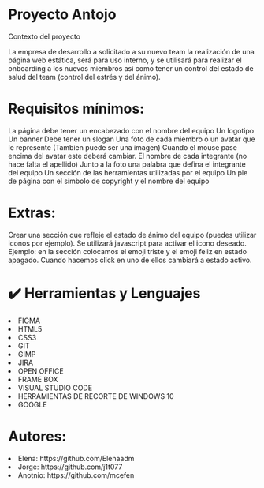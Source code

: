 # Proyecto Antojo

Contexto del proyecto

La empresa de desarrollo a solicitado a su nuevo team la realización de una página web estática, será para uso interno, y se utilisará para realizar el onboarding a los nuevos miembros así como tener un control del estado de salud del team (control del estrés y del ánimo).

# Requisitos mínimos:

La página debe tener un encabezado con el nombre del equipo
Un logotipo
Un banner
Debe tener un slogan
Una foto de cada miembro o un avatar que le represente (Tambien puede ser una imagen)
Cuando el mouse pase encima del avatar este deberá cambiar.
El nombre de cada integrante (no hace falta el apellido)
Junto a la foto una palabra que defina el integrante del equipo
Un sección de las herramientas utilizadas por el equipo
Un pie de página con el símbolo de copyright y el nombre del equipo

# Extras:

Crear una sección que refleje el estado de ánimo del equipo (puedes utilizar iconos por ejemplo). Se utilizará javascript para activar el icono deseado. Ejemplo: en la sección colocamos el emoji triste y el emoji feliz en estado apagado. Cuando hacemos click en uno de ellos cambiará a estado activo.


# ✔️ Herramientas y Lenguajes

<li>FIGMA</li>
<li>HTML5</li>
<li>CSS3</li>
<li>GIT</li>
<li>GIMP</li>
<li>JIRA</li>
<li>OPEN OFFICE</li>
<li>FRAME BOX</li>
<li>VISUAL STUDIO CODE</li>
<li>HERRAMIENTAS DE RECORTE DE WINDOWS 10</li>
<li>GOOGLE</li>




# Autores: 

<li>Elena: https://github.com/Elenaadm</li>
<li>Jorge: https://github.com/j1t077</li>
<li>Anotnio: https://github.com/mcefen</li>

